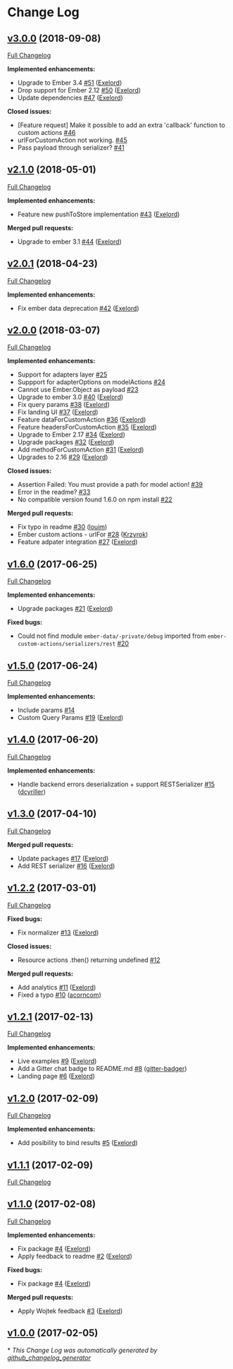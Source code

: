 # Change Log

## [v3.0.0](https://github.com/Exelord/ember-custom-actions/tree/v3.0.0) (2018-09-08)
[Full Changelog](https://github.com/Exelord/ember-custom-actions/compare/v2.1.0...v3.0.0)

**Implemented enhancements:**

- Upgrade to Ember 3.4 [\#51](https://github.com/Exelord/ember-custom-actions/pull/51) ([Exelord](https://github.com/Exelord))
- Drop support for Ember 2.12 [\#50](https://github.com/Exelord/ember-custom-actions/pull/50) ([Exelord](https://github.com/Exelord))
- Update dependencies [\#47](https://github.com/Exelord/ember-custom-actions/pull/47) ([Exelord](https://github.com/Exelord))

**Closed issues:**

- \[Feature request\] Make it possible to add an extra 'callback' function to custom actions [\#46](https://github.com/Exelord/ember-custom-actions/issues/46)
- urlForCustomAction not working. [\#45](https://github.com/Exelord/ember-custom-actions/issues/45)
- Pass payload through serializer? [\#41](https://github.com/Exelord/ember-custom-actions/issues/41)

## [v2.1.0](https://github.com/Exelord/ember-custom-actions/tree/v2.1.0) (2018-05-01)
[Full Changelog](https://github.com/Exelord/ember-custom-actions/compare/v2.0.1...v2.1.0)

**Implemented enhancements:**

- Feature new pushToStore implementation [\#43](https://github.com/Exelord/ember-custom-actions/pull/43) ([Exelord](https://github.com/Exelord))

**Merged pull requests:**

- Upgrade to ember 3.1 [\#44](https://github.com/Exelord/ember-custom-actions/pull/44) ([Exelord](https://github.com/Exelord))

## [v2.0.1](https://github.com/Exelord/ember-custom-actions/tree/v2.0.1) (2018-04-23)
[Full Changelog](https://github.com/Exelord/ember-custom-actions/compare/v2.0.0...v2.0.1)

**Implemented enhancements:**

- Fix ember data deprecation [\#42](https://github.com/Exelord/ember-custom-actions/pull/42) ([Exelord](https://github.com/Exelord))

## [v2.0.0](https://github.com/Exelord/ember-custom-actions/tree/v2.0.0) (2018-03-07)
[Full Changelog](https://github.com/Exelord/ember-custom-actions/compare/v1.6.0...v2.0.0)

**Implemented enhancements:**

- Support for adapters layer [\#25](https://github.com/Exelord/ember-custom-actions/issues/25)
- Suppport for adapterOptions on modelActions [\#24](https://github.com/Exelord/ember-custom-actions/issues/24)
- Cannot use Ember.Object as payload [\#23](https://github.com/Exelord/ember-custom-actions/issues/23)
- Upgrade to ember 3.0 [\#40](https://github.com/Exelord/ember-custom-actions/pull/40) ([Exelord](https://github.com/Exelord))
- Fix query params [\#38](https://github.com/Exelord/ember-custom-actions/pull/38) ([Exelord](https://github.com/Exelord))
- Fix landing UI [\#37](https://github.com/Exelord/ember-custom-actions/pull/37) ([Exelord](https://github.com/Exelord))
- Feature dataForCustomAction [\#36](https://github.com/Exelord/ember-custom-actions/pull/36) ([Exelord](https://github.com/Exelord))
- Feature headersForCustomAction [\#35](https://github.com/Exelord/ember-custom-actions/pull/35) ([Exelord](https://github.com/Exelord))
- Upgrade to Ember 2.17 [\#34](https://github.com/Exelord/ember-custom-actions/pull/34) ([Exelord](https://github.com/Exelord))
- Upgrade packages [\#32](https://github.com/Exelord/ember-custom-actions/pull/32) ([Exelord](https://github.com/Exelord))
- Add methodForCustomAction [\#31](https://github.com/Exelord/ember-custom-actions/pull/31) ([Exelord](https://github.com/Exelord))
- Upgrades to 2.16 [\#29](https://github.com/Exelord/ember-custom-actions/pull/29) ([Exelord](https://github.com/Exelord))

**Closed issues:**

- Assertion Failed: You must provide a path for model action! [\#39](https://github.com/Exelord/ember-custom-actions/issues/39)
- Error in the readme? [\#33](https://github.com/Exelord/ember-custom-actions/issues/33)
- No compatible version found 1.6.0 on npm install [\#22](https://github.com/Exelord/ember-custom-actions/issues/22)

**Merged pull requests:**

- Fix typo in readme [\#30](https://github.com/Exelord/ember-custom-actions/pull/30) ([louim](https://github.com/louim))
- Ember custom actions - urlFor [\#28](https://github.com/Exelord/ember-custom-actions/pull/28) ([Krzyrok](https://github.com/Krzyrok))
- Feature adpater integration [\#27](https://github.com/Exelord/ember-custom-actions/pull/27) ([Exelord](https://github.com/Exelord))

## [v1.6.0](https://github.com/Exelord/ember-custom-actions/tree/v1.6.0) (2017-06-25)
[Full Changelog](https://github.com/Exelord/ember-custom-actions/compare/v1.5.0...v1.6.0)

**Implemented enhancements:**

- Upgrade packages [\#21](https://github.com/Exelord/ember-custom-actions/pull/21) ([Exelord](https://github.com/Exelord))

**Fixed bugs:**

- Could not find module `ember-data/-private/debug` imported from `ember-custom-actions/serializers/rest` [\#20](https://github.com/Exelord/ember-custom-actions/issues/20)

## [v1.5.0](https://github.com/Exelord/ember-custom-actions/tree/v1.5.0) (2017-06-24)
[Full Changelog](https://github.com/Exelord/ember-custom-actions/compare/v1.4.0...v1.5.0)

**Implemented enhancements:**

- Include params [\#14](https://github.com/Exelord/ember-custom-actions/issues/14)
- Custom Query Params [\#19](https://github.com/Exelord/ember-custom-actions/pull/19) ([Exelord](https://github.com/Exelord))

## [v1.4.0](https://github.com/Exelord/ember-custom-actions/tree/v1.4.0) (2017-06-20)
[Full Changelog](https://github.com/Exelord/ember-custom-actions/compare/v1.3.0...v1.4.0)

**Implemented enhancements:**

- Handle backend errors deserialization + support RESTSerializer [\#15](https://github.com/Exelord/ember-custom-actions/pull/15) ([dcyriller](https://github.com/dcyriller))

## [v1.3.0](https://github.com/Exelord/ember-custom-actions/tree/v1.3.0) (2017-04-10)
[Full Changelog](https://github.com/Exelord/ember-custom-actions/compare/v1.2.2...v1.3.0)

**Merged pull requests:**

- Update packages [\#17](https://github.com/Exelord/ember-custom-actions/pull/17) ([Exelord](https://github.com/Exelord))
- Add REST serializer [\#16](https://github.com/Exelord/ember-custom-actions/pull/16) ([Exelord](https://github.com/Exelord))

## [v1.2.2](https://github.com/Exelord/ember-custom-actions/tree/v1.2.2) (2017-03-01)
[Full Changelog](https://github.com/Exelord/ember-custom-actions/compare/v1.2.1...v1.2.2)

**Fixed bugs:**

- Fix normalizer [\#13](https://github.com/Exelord/ember-custom-actions/pull/13) ([Exelord](https://github.com/Exelord))

**Closed issues:**

- Resource actions .then\(\) returning undefined [\#12](https://github.com/Exelord/ember-custom-actions/issues/12)

**Merged pull requests:**

- Add analytics [\#11](https://github.com/Exelord/ember-custom-actions/pull/11) ([Exelord](https://github.com/Exelord))
- Fixed a typo [\#10](https://github.com/Exelord/ember-custom-actions/pull/10) ([acorncom](https://github.com/acorncom))

## [v1.2.1](https://github.com/Exelord/ember-custom-actions/tree/v1.2.1) (2017-02-13)
[Full Changelog](https://github.com/Exelord/ember-custom-actions/compare/v1.2.0...v1.2.1)

**Implemented enhancements:**

- Live examples [\#9](https://github.com/Exelord/ember-custom-actions/pull/9) ([Exelord](https://github.com/Exelord))
- Add a Gitter chat badge to README.md [\#8](https://github.com/Exelord/ember-custom-actions/pull/8) ([gitter-badger](https://github.com/gitter-badger))
- Landing page [\#6](https://github.com/Exelord/ember-custom-actions/pull/6) ([Exelord](https://github.com/Exelord))

## [v1.2.0](https://github.com/Exelord/ember-custom-actions/tree/v1.2.0) (2017-02-09)
[Full Changelog](https://github.com/Exelord/ember-custom-actions/compare/v1.1.1...v1.2.0)

**Implemented enhancements:**

- Add posibility to bind results [\#5](https://github.com/Exelord/ember-custom-actions/pull/5) ([Exelord](https://github.com/Exelord))

## [v1.1.1](https://github.com/Exelord/ember-custom-actions/tree/v1.1.1) (2017-02-09)
[Full Changelog](https://github.com/Exelord/ember-custom-actions/compare/v1.1.0...v1.1.1)

## [v1.1.0](https://github.com/Exelord/ember-custom-actions/tree/v1.1.0) (2017-02-08)
[Full Changelog](https://github.com/Exelord/ember-custom-actions/compare/v1.0.0...v1.1.0)

**Implemented enhancements:**

- Fix package [\#4](https://github.com/Exelord/ember-custom-actions/pull/4) ([Exelord](https://github.com/Exelord))
- Apply feedback to readme [\#2](https://github.com/Exelord/ember-custom-actions/pull/2) ([Exelord](https://github.com/Exelord))

**Fixed bugs:**

- Fix package [\#4](https://github.com/Exelord/ember-custom-actions/pull/4) ([Exelord](https://github.com/Exelord))

**Merged pull requests:**

- Apply Wojtek  feedback [\#3](https://github.com/Exelord/ember-custom-actions/pull/3) ([Exelord](https://github.com/Exelord))

## [v1.0.0](https://github.com/Exelord/ember-custom-actions/tree/v1.0.0) (2017-02-05)


\* *This Change Log was automatically generated by [github_changelog_generator](https://github.com/skywinder/Github-Changelog-Generator)*